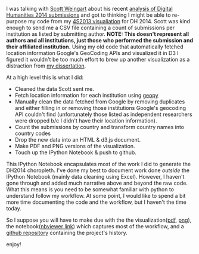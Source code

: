 
I was talking with [Scott Weingart](https://twitter.com/scott_bot/) about his recent [analysis of Digital Humanities 2014 submissions](http://www.scottbot.net/HIAL/?p=39588) and got to thinking I might be able to re-purpose my code from my [4S2013 visualiation](http://bl.ocks.org/mcburton/6314426) for DH 2014. Scott was kind enough to send me a CSV file containing a count of submissions per institution as listed by submitting author. **NOTE: This doesn't represent all authors and all institutions, just those who performed the submission and their affiliated institution.** Using my old code that automatically fetched location information Google's GeoCoding APIs and visualized it in D3 I figured it wouldn't be too much effort to brew up another visualization as a distraction from [my dissertation](http://lofhm.org/discursive-infrastructure). 

At a high level this is what I did:

- Cleaned the data Scott sent me.
- Fetch location information for each institution using [geopy](https://code.google.com/p/geopy/)
- Manually clean the data fetched from Google by removing duplicates and either filling in or removing those institutions Google's geocoding API couldn't find (unfortunately those listed as independent researchers were dropped b/c I didn't have their location information).
- Count the submissions by country and transform country names into country codes
- Drop the new data into an HTML & d3.js document.
- Make PDF and PNG versions of the visualization.
- Touch up the IPython Notebook & push to github.

This IPython Notebook encapsulates most of the work I did to generate the DH2014 choropleth. I've done my best to document work done *outside* the IPython Notebook (mainly data cleaning using Excel). However, I haven't gone through and added much narrative above and beyond the raw code. What this means is you need to be somewhat familiar with python to understand follow my workflow. At some point, I would like to spend a bit more time documenting the code and the workflow, but I haven't the time today.

So I suppose you will have to make due with the the visualization([pdf](https://github.com/mcburton/dh2014-grok/raw/master/dh2014-world-dist.pdf), [png](https://raw.github.com/mcburton/dh2014-grok/master/dh2014-world-dist.png)), the notebook([nbviewer link](http://nbviewer.ipython.org/urls/raw.github.com/mcburton/dh2014-grok/master/dh2014-choropleth.ipynb)) which captures most of the workflow, and a [github repository](https://github.com/mcburton/dh2014-grok) containing the project's history. 

enjoy!